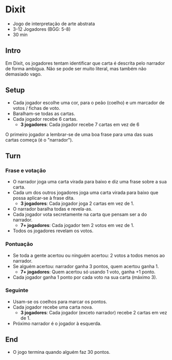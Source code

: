 # Dixit

- Jogo de interpretação de arte abstrata
- 3-12 Jogadores (BGG: 5-8)
- 30 min

## Intro

Em Dixit, os jogadores tentam identificar que carta é descrita pelo narrador de forma ambígua. Não se pode ser muito literal, mas também não demasiado vago.

## Setup

- Cada jogador escolhe uma cor, para o peão (coelho) e um marcador de votos / fichas de voto.
- Baralham-se todas as cartas.
- Cada jogador recebe 6 cartas.
  - **3 jogadores**: Cada jogador recebe 7 cartas em vez de 6

O primeiro jogador a lembrar-se de uma boa frase para uma das suas cartas começa (é o "narrador").

## Turn

### Frase e votação

- O narrador joga uma carta virada para baixo e diz uma frase sobre a sua carta.
- Cada um dos outros jogadores joga uma carta virada para baixo que possa aplicar-se à frase dita.
  - **3 jogadores**: Cada jogador joga 2 cartas em vez de 1.
- O narrador baralha todas e revela-as.
- Cada jogador vota secretamente na carta que pensam ser a do narrador.
  - **7+ jogadores**: Cada jogador tem 2 votos em vez de 1.
- Todos os jogadores revelam os votos.

### Pontuação

- Se toda a gente acertou ou ninguém acertou: 2 votos a todos menos ao narrador.
- Se alguém acertou: narrador ganha 3 pontos, quem acertou ganha 1.
  - **7+ jogadores**: Quem acertou só usando 1 voto, ganha +1 ponto.
- Cada jogador ganha 1 ponto por cada voto na sua carta (máximo 3).

### Seguinte

- Usam-se os coelhos para marcar os pontos.
- Cada jogador recebe uma carta nova.
  - **3 jogadores**: Cada jogador (exceto narrador) recebe 2 cartas em vez de 1.
- Próximo narrador é o jogador à esquerda.

## End

- O jogo termina quando alguém faz 30 pontos.
